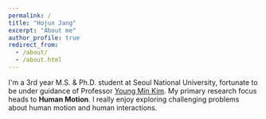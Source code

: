 ```yaml
---
permalink: /
title: "Hojun Jang"
excerpt: "About me"
author_profile: true
redirect_from: 
  - /about/
  - /about.html
---
```


I'm a 3rd year M.S. & Ph.D. student at Seoul National University, fortunate to be under guidance of Professor [Young Min Kim](https://3d.snu.ac.kr).
My primary research focus heads to **Human Motion**.
I really enjoy exploring challenging problems about human motion and human interactions.
